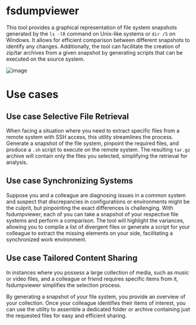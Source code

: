 # fsdumpviewer

This tool provides a graphical representation of file system snapshots generated by the `ls -lR` command on Unix-like systems or `dir /S` on Windows. It allows for efficient comparison between different snapshots to identify any changes. Additionally, the tool can facilitate the creation of zip/tar archives from a given snapshot by generating scripts that can be executed on the source system.

![image](https://github.com/raliev/fsdumpviewer/assets/5392297/b11360f7-b70f-4aca-a192-32a1488f31c2)


# Use cases

## Use case Selective File Retrieval

When facing a situation where you need to extract specific files from a remote system with SSH access, this utility streamlines the process. Generate a snapshot of the file system, pinpoint the required files, and produce a `.sh` script to execute on the remote system. The resulting `tar.gz` archive will contain only the files you selected, simplifying the retrieval for analysis.

## Use case Synchronizing Systems

Suppose you and a colleague are diagnosing issues in a common system and suspect that discrepancies in configurations or environments might be the culprit, but pinpointing the exact differences is challenging. With fsdumpviewer, each of you can take a snapshot of your respective file systems and perform a comparison. The tool will highlight the variances, allowing you to compile a list of divergent files or generate a script for your colleague to extract the missing elements on your side, facilitating a synchronized work environment.

## Use case Tailored Content Sharing

In instances where you possess a large collection of media, such as music or video files, and a colleague or friend requires specific items from it, fsdumpviewer simplifies the selection process. 

By generating a snapshot of your file system, you provide an overview of your collection. Once your colleague identifies their items of interest, you can use the utility to assemble a dedicated folder or archive containing just the requested files for easy and efficient sharing.
